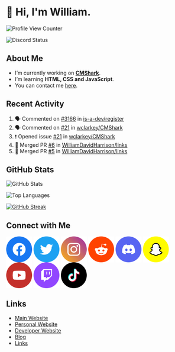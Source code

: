 # 👋 Hi, I'm William.
![Profile View Counter](https://komarev.com/ghpvc/?username=williamdavidharrison&color=blue&style=for-the-badge)

![Discord Status](https://dcbadge.vercel.app/api/shield/853158265466257448?theme=discord-inverted)

## About Me
- I’m currently working on **[CMShark](https://github.com/wclarkey/cmshark)**.
- I’m learning **HTML, CSS and JavaScript**.
- You can contact me [here](mailto:contact.williamharrison.me).

## Recent Activity
<!--START_SECTION:activity-->
1. 🗣 Commented on [#3166](https://github.com/is-a-dev/register/issues/3166) in [is-a-dev/register](https://github.com/is-a-dev/register)
2. 🗣 Commented on [#21](https://github.com/wclarkey/CMShark/issues/21) in [wclarkey/CMShark](https://github.com/wclarkey/CMShark)
3. ❗️ Opened issue [#21](https://github.com/wclarkey/CMShark/issues/21) in [wclarkey/CMShark](https://github.com/wclarkey/CMShark)
4. 🎉 Merged PR [#6](https://github.com/WilliamDavidHarrison/links/pull/6) in [WilliamDavidHarrison/links](https://github.com/WilliamDavidHarrison/links)
5. 🎉 Merged PR [#5](https://github.com/WilliamDavidHarrison/links/pull/5) in [WilliamDavidHarrison/links](https://github.com/WilliamDavidHarrison/links)
<!--END_SECTION:activity-->

## GitHub Stats
![GitHub Stats](https://github-readme-stats.api.williamharrison.dev/api?username=williamdavidharrison&theme=algolia&show_icons=true&border_radius=8&count_private=true&include_all_commits=true)

![Top Languages](https://github-readme-stats.api.williamharrison.dev/api/top-langs/?username=williamdavidharrison&theme=algolia&layout=compact&border_radius=8)

[![GitHub Streak](https://wh-github-readme-streak-stats.herokuapp.com/?user=WilliamDavidHarrison&theme=dark)](https://git.io/streak-stats)

## Connect with Me
<a href="https://www.facebook.com/wdharrison09"><img align="center" src="assets/facebook.png" height="70" width="70" /></a>
<a href="https://twitter.com/wdharrison09"><img align="center" src="assets/twitter.png" height="70" width="70" /></a>
<a href="https://www.instagram.com/wdharrison09"><img align="center" src="assets/instagram.png" height="70" width="70" /></a>
<a href="https://www.reddit.com/u/williamdavidharrison"><img align="center" src="assets/reddit.png" height="70" width="70" /></a>
<a href="https://discord.com/users/853158265466257448"><img align="center" src="assets/discord.png" height="70" width="70" /></a>
<a href="https://snapchat.com/add/wdharrison09"><img align="center" src="assets/snapchat.png" height="70" width="70" /></a>
<a href="https://www.youtube.com/channel/UCzHwrpKSSMcnt-srjRqQqjg"><img align="center" src="assets/youtube.png" height="70" width="70" /></a>
<a href="https://www.twitch.tv/WDHarrison09"><img align="center" src="assets/twitch.png" height="70" width="70" /></a>
<a href="https://www.tiktok.com/@WDHarrison09"><img align="center" src="assets/tiktok.png" height="70" width="70" /></a>

## Links
* [Main Website](https://williamharrison.xyz)
* [Personal Website](https://william.net.au)
* [Developer Website](https://williamharrison.dev)
* [Blog](https://www.williamharrison.blog)
* [Links](https://williamharrison.me)
